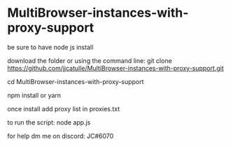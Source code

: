 # MultiBrowser-instances-with-proxy-support
be sure to have node js install

download the folder or using the command line: git clone https://github.com/jjcatulle/MultiBrowser-instances-with-proxy-support.git

cd MultiBrowser-instances-with-proxy-support

npm install or yarn

once install add proxy list in proxies.txt

to run the script: node app.js


for help dm me on discord: JC#6070
